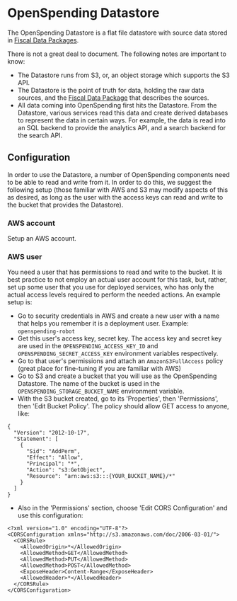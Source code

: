 # OpenSpending Datastore

The OpenSpending Datastore is a flat file datastore with source data stored in [Fiscal Data Packages](http://fiscal.dataprotocols.org/spec/).

There is not a great deal to document. The following notes are important to know:

- The Datastore runs from S3, or, an object storage which supports the S3 API.
- The Datastore is the point of truth for data, holding the raw data sources, and the [Fiscal Data Package](http://fiscal.dataprotocols.org/spec/) that describes the sources.
- All data coming into OpenSpending first hits the Datastore. From the Datastore, various services read this data and create derived databases to represent the data in certain ways. For example, the data is read into an SQL backend to provide the analytics API, and a search backend for the search API.

## Configuration

In order to use the Datastore, a number of OpenSpending components need to be able to read and write from it. In order to do this, we suggest the following setup (those familiar with AWS and S3 may modify aspects of this as desired, as long as the user with the access keys can read and write to the bucket that provides the Datastore).

### AWS account

Setup an AWS account.

### AWS user

You need a user that has permissions to read and write to the bucket. It is best practice to not employ an actual user account for this task, but, rather, set up some user that you use for deployed services, who has only the actual access levels required to perform the needed actions. An example setup is:

- Go to security credentials in AWS and create a new user with a name that helps you remember it is a deployment user. Example: `openspending-robot`
- Get this user's access key, secret key. The access key and secret key are used in the `OPENSPENDING_ACCESS_KEY_ID` and `OPENSPENDING_SECRET_ACCESS_KEY` environment variables respectively.
- Go to that user's permissions and attach an `AmazonS3FullAccess` policy (great place for fine-tuning if you are familiar with AWS)
- Go to S3 and create a bucket that you will use as the OpenSpending Datastore. The name of the bucket is used in the `OPENSPENDING_STORAGE_BUCKET_NAME` environment variable.
- With the S3 bucket created, go to its 'Properties', then 'Permissions', then 'Edit Bucket Policy'. The policy should allow GET access to anyone, like:

```
{
  "Version": "2012-10-17",
  "Statement": [
    {
      "Sid": "AddPerm",
      "Effect": "Allow",
      "Principal": "*",
      "Action": "s3:GetObject",
      "Resource": "arn:aws:s3:::{YOUR_BUCKET_NAME}/*"
    }
  ]
}
```

- Also in the 'Permissions' section, choose 'Edit CORS Configuration' and use this configuration:

```
<?xml version="1.0" encoding="UTF-8"?>
<CORSConfiguration xmlns="http://s3.amazonaws.com/doc/2006-03-01/">
  <CORSRule>
    <AllowedOrigin>*</AllowedOrigin>
    <AllowedMethod>GET</AllowedMethod>
    <AllowedMethod>PUT</AllowedMethod>
    <AllowedMethod>POST</AllowedMethod>
    <ExposeHeader>Content-Range</ExposeHeader>
    <AllowedHeader>*</AllowedHeader>
  </CORSRule>
</CORSConfiguration>
```
